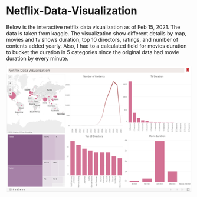 # Netflix-Data-Visualization

Below is the interactive netflix data visualization as of Feb 15, 2021. The data is taken from kaggle. The visualization show different details by map, movies and tv shows duration, top 10 directors, ratings, and number of contents added yearly. Also, I had to a calculated field for movies duration to bucket the duration in 5 categories since the original data had movie duration by every minute.

![alt text](https://github.com/bijayshrestha01/Netflix-Data-Visualization/blob/main/Netflix%20Data%20Visualization.png)
